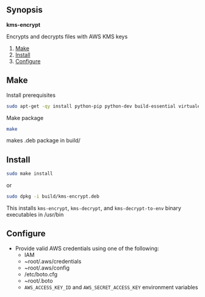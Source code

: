 ## Synopsis
**kms-encrypt**

Encrypts and decrypts files with AWS KMS keys

1. [Make](#make)
2. [Install](#install)
3. [Configure](#configure)

## Make

Install prerequisites
```bash
sudo apt-get -qy install python-pip python-dev build-essential virtualenv libssl-dev libffi-dev
```

Make package
```bash
make
```
makes .deb package in build/

## Install

```bash
sudo make install
```
or
```bash
sudo dpkg -i build/kms-encrypt.deb
```

This installs ```kms-encrypt```, ```kms-decrypt```, and ```kms-decrypt-to-env``` binary executables  in /usr/bin

## Configure

* Provide valid AWS credentials using one of the following: 
    * IAM
    * ~root/.aws/credentials
    * ~root/.aws/config
    * /etc/boto.cfg
    * ~root/.boto
    * ```AWS_ACCESS_KEY_ID``` and ```AWS_SECRET_ACCESS_KEY``` environment variables

